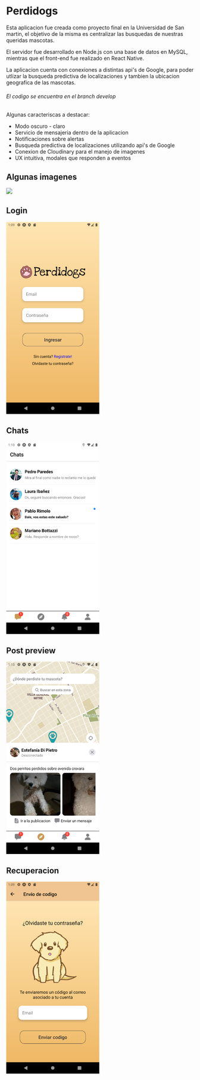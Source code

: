 # Perdidogs 

Esta aplicacion fue creada como proyecto final en la Universidad de San martin, el objetivo de la misma es
centralizar las busquedas de nuestras queridas mascotas.

El servidor fue desarrollado en Node.js con una base de datos en MySQL, mientras que el front-end fue realizado en React Native.

La aplicacion cuenta con conexiones a distintas api's de Google, para poder utlizar la busqueda predictiva de localizaciones y tambien
la ubicacion geografica de las mascotas. 

###### El codigo se encuentra en el branch develop

Algunas caracteriscas a destacar:

* Modo oscuro - claro
* Servicio de mensajeria dentro de la aplicacion
* Notificaciones sobre alertas
* Busqueda predictiva de localizaciones utilizando api's de Google
* Conexion de Cloudinary para el manejo de imagenes
* UX intuitiva, modales que responden a eventos

## Algunas imagenes

<img src="videos/search.gif" width="250"/>

## Login

<img src="images/login.png" width="250"/>

## Chats
<img src="images/chats.png" width="250"/>

## Post preview

<img src="images/post.png" width="250"/>

## Recuperacion

<img src="images/code.png" width="250"/>
